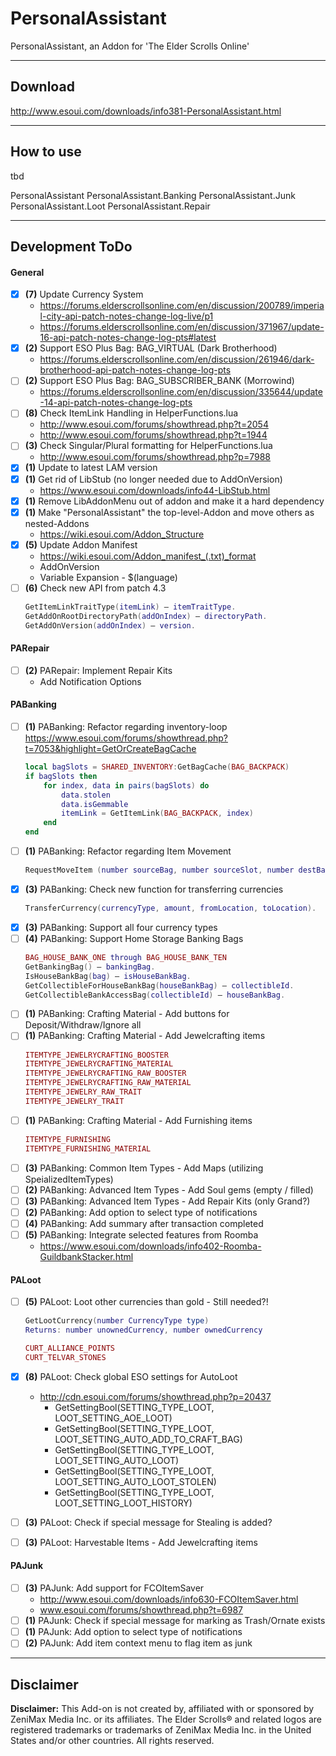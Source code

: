 # PersonalAssistant
PersonalAssistant, an Addon for 'The Elder Scrolls Online'

***

## Download
http://www.esoui.com/downloads/info381-PersonalAssistant.html

***

## How to use
tbd


PersonalAssistant
PersonalAssistant.Banking
PersonalAssistant.Junk
PersonalAssistant.Loot
PersonalAssistant.Repair

***

## Development ToDo

#### General
* [x] **(7)** Update Currency System
  * https://forums.elderscrollsonline.com/en/discussion/200789/imperial-city-api-patch-notes-change-log-live/p1
  * https://forums.elderscrollsonline.com/en/discussion/371967/update-16-api-patch-notes-change-log-pts#latest
* [X] **(2)** Support ESO Plus Bag: BAG_VIRTUAL (Dark Brotherhood)
    * https://forums.elderscrollsonline.com/en/discussion/261946/dark-brotherhood-api-patch-notes-change-log-pts
* [ ] **(2)** Support ESO Plus Bag: BAG_SUBSCRIBER_BANK (Morrowind)
    * https://forums.elderscrollsonline.com/en/discussion/335644/update-14-api-patch-notes-change-log-pts
* [ ] **(8)** Check ItemLink Handling in HelperFunctions.lua
  * http://www.esoui.com/forums/showthread.php?t=2054
  * http://www.esoui.com/forums/showthread.php?t=1944
* [ ] **(3)** Check Singular/Plural formatting for HelperFunctions.lua
    * http://www.esoui.com/forums/showthread.php?p=7988
* [X] **(1)** Update to latest LAM version
* [X] **(1)** Get rid of LibStub (no longer needed due to AddOnVersion)
    * https://www.esoui.com/downloads/info44-LibStub.html
* [X] **(1)** Remove LibAddonMenu out of addon and make it a hard dependency
* [X] **(1)** Make "PersonalAssistant" the top-level-Addon and move others as nested-Addons
  * https://wiki.esoui.com/Addon_Structure
* [X] **(5)** Update Addon Manifest
  * https://wiki.esoui.com/Addon_manifest_(.txt)_format
  * AddOnVersion
  * Variable Expansion - $(language)
* [ ] **(6)** Check new API from patch 4.3
    ```lua
    GetItemLinkTraitType(itemLink) – itemTraitType.
    GetAddOnRootDirectoryPath(addOnIndex) – directoryPath.
    GetAddOnVersion(addOnIndex) – version.
    ```
  
#### PARepair
* [ ] **(2)** PARepair: Implement Repair Kits
    * Add Notification Options


#### PABanking
* [ ] **(1)** PABanking: Refactor regarding inventory-loop  
    https://www.esoui.com/forums/showthread.php?t=7053&highlight=GetOrCreateBagCache
    ```lua
    local bagSlots = SHARED_INVENTORY:GetBagCache(BAG_BACKPACK)
    if bagSlots then
        for index, data in pairs(bagSlots) do
            data.stolen
            data.isGemmable
            itemLink = GetItemLink(BAG_BACKPACK, index)
        end
    end
    ```
* [ ] **(1)** PABanking: Refactor regarding Item Movement  
    ```lua
    RequestMoveItem (number sourceBag, number sourceSlot, number destBag, number destSlot, number stackCount)
    ```
* [X] **(3)** PABanking: Check new function for transferring currencies
    ```lua
    TransferCurrency(currencyType, amount, fromLocation, toLocation).
    ```
* [X] **(3)** PABanking: Support all four currency types    
* [ ] **(4)** PABanking: Support Home Storage Banking Bags
    ```lua
    BAG_HOUSE_BANK_ONE through BAG_HOUSE_BANK_TEN
    GetBankingBag() – bankingBag.
    IsHouseBankBag(bag) – isHouseBankBag.
    GetCollectibleForHouseBankBag(houseBankBag) – collectibleId.
    GetCollectibleBankAccessBag(collectibleId) – houseBankBag.
    ```
* [ ] **(1)** PABanking: Crafting Material - Add buttons for Deposit/Withdraw/Ignore all
* [ ] **(1)** PABanking: Crafting Material - Add Jewelcrafting items
    ```lua
    ITEMTYPE_JEWELRYCRAFTING_BOOSTER
    ITEMTYPE_JEWELRYCRAFTING_MATERIAL
    ITEMTYPE_JEWELRYCRAFTING_RAW_BOOSTER
    ITEMTYPE_JEWELRYCRAFTING_RAW_MATERIAL
    ITEMTYPE_JEWELRY_RAW_TRAIT
    ITEMTYPE_JEWELRY_TRAIT
    ```
* [ ] **(1)** PABanking: Crafting Material - Add Furnishing items
    ```lua
    ITEMTYPE_FURNISHING
    ITEMTYPE_FURNISHING_MATERIAL 
    ```
* [ ] **(3)** PABanking: Common Item Types - Add Maps (utilizing SpeializedItemTypes)
* [ ] **(2)** PABanking: Advanced Item Types - Add Soul gems (empty / filled)
* [ ] **(3)** PABanking: Advanced Item Types - Add Repair Kits (only Grand?)
* [ ] **(2)** PABanking: Add option to select type of notifications
* [ ] **(4)** PABanking: Add summary after transaction completed
* [ ] **(5)** PABanking: Integrate selected features from Roomba
    * https://www.esoui.com/downloads/info402-Roomba-GuildbankStacker.html


#### PALoot
* [ ] **(5)** PALoot: Loot other currencies than gold  - Still needed?!
    ```lua
    GetLootCurrency(number CurrencyType type)  
    Returns: number unownedCurrency, number ownedCurrency
  
    CURT_ALLIANCE_POINTS
    CURT_TELVAR_STONES
    ```
* [X] **(8)** PALoot: Check global ESO settings for AutoLoot
    * http://cdn.esoui.com/forums/showthread.php?p=20437
        *  GetSettingBool(SETTING_TYPE_LOOT, LOOT_SETTING_AOE_LOOT)
        *  GetSettingBool(SETTING_TYPE_LOOT, LOOT_SETTING_AUTO_ADD_TO_CRAFT_BAG)
        *  GetSettingBool(SETTING_TYPE_LOOT, LOOT_SETTING_AUTO_LOOT)
        *  GetSettingBool(SETTING_TYPE_LOOT, LOOT_SETTING_AUTO_LOOT_STOLEN)
        *  GetSettingBool(SETTING_TYPE_LOOT, LOOT_SETTING_LOOT_HISTORY)
* [ ] **(3)** PALoot: Check if special message for Stealing is added?
* [ ] **(3)** PALoot: Harvestable Items - Add Jewelcrafting items


#### PAJunk
* [ ] **(3)** PAJunk: Add support for FCOItemSaver
  * http://www.esoui.com/downloads/info630-FCOItemSaver.html
  * www.esoui.com/forums/showthread.php?t=6987
* [ ] **(1)** PAJunk: Check if special message for marking as Trash/Ornate exists
* [ ] **(1)** PAJunk: Add option to select type of notifications
* [ ] **(2)** PAJunk: Add item context menu to flag item as junk
   
***

## Disclaimer

**Disclaimer:**
This Add-on is not created by, affiliated with or sponsored by ZeniMax Media Inc. or its affiliates. The Elder Scrolls® and related logos are registered trademarks or trademarks of ZeniMax Media Inc. in the United States and/or other countries. All rights reserved.
